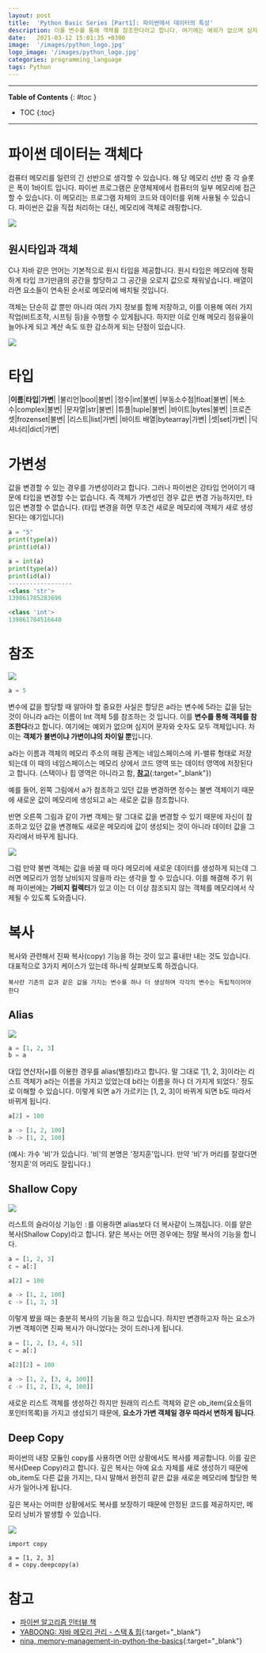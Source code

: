 ```yaml
---
layout: post
title:  'Python Basic Series [Part1]: 파이썬에서 데이터의 특성'
description: 이를 변수를 통해 객체를 참조한다라고 합니다. 여기에는 예외가 없으며 심지어 문자와 숫자도 모두 객체입니다.
date:   2021-03-12 15:01:35 +0300
image:  '/images/python_logo.jpg'
logo_image: '/images/python_logo.jpg'
categories: programming_language
tags: Python
---
```


---
**Table of Contents**
{: #toc }
*  TOC
{:toc}

---

# 파이썬 데이터는 객체다  
컴퓨터 메모리를 일련의 긴 선반으로 생각할 수 있습니다. 해 당 메모리 선반 중 각 슬롯은 폭이 1바이트 입니다. 파이썬 프로그램은 운영체제에서 컴퓨터의 일부 메모리에 접근할 수 있습니다. 이 메모리는 프로그램 자체의 코드와 데이터를 위해 사용될 수 있습니다. 파이썬은 값을 직접 처리하는 대신, 메모리에 객체로 래핑합니다.  

![](/images/python_13.png) 

## 원시타입과 객체  
C나 자바 같은 언어는 기본적으로 원시 타입을 제공합니다. 원시 타입은 메모리에 정확하게 타입 크기만큼의 공간을 할당하고 그 공간을 오로지 값으로 채워넣습니다. 배열이라면 요소들이 연속된 순서로 메모리에 배치될 것입니다.  

객체는 단순히 값 뿐만 아니라 여러 가지 정보를 함께 저장하고, 이를 이용해 여러 가지 작업(비트조작, 시프팅 등)을 수행할 수 있게됩니다. 하지만 이로 인해 메모리 점유율이 늘어나게 되고 계산 속도 또한 감소하게 되는 단점이 있습니다.  

![](/images/python_14.png)

# 타입  

|**이름**|**타입**|**가변**|
|불리언|bool|불변|
|정수|int|불변|
|부동소수점|float|불변|
|복소수|complex|불변|
|문자열|str|불변|
|튜플|tuple|불변|
|바이트|bytes|불변|
|프로즌 셋|frozenset|불변|
|리스트|list|가변|
|바이트 배열|bytearray|가변|
|셋|set|가변|
|딕셔너리|dict|가변|

# 가변성  
값을 변경할 수 있는 경우를 가변성이라고 합니다. 그러나 파이썬은 강타입 언어이기 때문에 타입을 변경할 수는 없습니다. 즉 객체가 가변성인 경우 값은 변경 가능하지만, 타입은 변경할 수 없습니다. (타입 변경을 하면 무조건 새로운 메모리에 객체가 새로 생성된다는 얘기입니다)  

```py
a = "5"
print(type(a))
print(id(a))

a = int(a)
print(type(a))
print(id(a))
------------------
<class 'str'>
139861785283696

<class 'int'>
139861784516640
```

# 참조  

![](/images/python_15.png)

```py
a = 5
```  

변수에 값을 할당할 때 알아야 할 중요한 사실은 할당은 a라는 변수에 5라는 값을 담는 것이 아니라 a라는 이름이 Int 객체 5를 참조하는 것 입니다. 이를 **변수를 통해 객체를 참조한다**라고 합니다. 여기에는 예외가 없으며 심지어 문자와 숫자도 모두 객체입니다. 차이는 **객체가 불변이냐 가변이냐의 차이일 뿐**입니다.  

a라는 이름과 객체의 메모리 주소의 매핑 관계는 네임스페이스에 키-밸류 형태로 저장되는데 이 때의 네임스페이스는 메모리 상에서 코드 영역 또는 데이터 영역에 저장된다고 합니다. (스택이나 힙 영역은 아니라고 함, [**참고**](https://stackoverflow.com/questions/18885533/what-memory-used-if-a-variable-declared-in-anonymous-namespace){:target="_blank"})

예를 들어, 왼쪽 그림에서 a가 참조하고 있던 값을 변경하면 정수는 불변 객체이기 때문에 새로운 값이 메모리에 생성되고 a는 새로운 값을 참조합니다.  

반면 오른쪽 그림과 같이 가변 객체는 말 그대로 값을 변경할 수 있기 때문에 자신이 참조하고 있던 값을 변경해도 새로운 메모리에 값이 생성되는 것이 아니라 데이터 값을 그 자리에서 바꾸게 됩니다.  

![](/images/참조.png)

그럼 만약 불변 객체는 값을 바꿀 때 마다 메모리에 새로운 데이터를 생성하게 되는데 그러면 메모리가 엄청 낭비되지 않을까 라는 생각을 할 수 있습니다. 이를 해결해 주기 위해 파이썬에는 **가비지 컬렉터**가 있고 이는 더 이상 참조되지 않는 객체를 메모리에서 삭제될 수 있도록 도와줍니다.  


# 복사  
복사와 관련해서 진짜 복사(copy) 기능을 하는 것이 있고 흉내만 내는 것도 있습니다. 대표적으로 3가지 케이스가 있는데 하나씩 살펴보도록 하겠습니다.  

`복사란 기존의 값과 같은 값을 가지는 변수를 하나 더 생성하며 각각의 변수는 독립적이어야 한다`  

## Alias

![](/images/python_16.png)

```py
a = [1, 2, 3]
b = a
```
대입 연산자(`=`)를 이용한 경우를 alias(별칭)라고 합니다. 말 그대로 '[1, 2, 3]이라는 리스트 객체가 a라는 이름을 가지고 있었는데 b라는 이름을 하나 더 가지게 되었다.' 정도로 이해할 수 있습니다. 이렇게 되면 a가 가르키는 [1, 2, 3]이 바뀌게 되면 b도 따라서 바뀌게 됩니다.  

```py
a[2] = 100

a -> [1, 2, 100]
b -> [1, 2, 100]
```

(예시: 가수 '비'가 있습니다. '비'의 본명은 '정지훈'입니다. 만약 '비'가 머리를 잘랐다면 '정지훈'의 머리도 잘립니다.)
## Shallow Copy  

![](/images/python_17.png)

리스트의 슬라이싱 기능인 `:`를 이용하면 alias보다 더 복사같이 느껴집니다. 이를 얕은 복사(Shallow Copy)라고 합니다. 얕은 복사는 어떤 경우에는 정말 복사의 기능을 합니다.  

```py
a = [1, 2, 3]
c = a[:]
```  

```py
a[2] = 100

a -> [1, 2, 100]
c -> [1, 2, 3]
```

이렇게 봤을 때는 충분히 복사의 기능을 하고 있습니다. 하지만 변경하고자 하는 요소가 가변 객체이면 진짜 복사가 아니었다는 것이 드러나게 됩니다.  

```py
a = [1, 2, [3, 4, 5]]
c = a[:]

a[2][2] = 100

a -> [1, 2, [3, 4, 100]]
c -> [1, 2, [3, 4, 100]]
```

새로운 리스트 객체를 생성하긴 하지만 원래의 리스트 객체와 같은 ob_item(요소들의 포인터목록)을 가지고 생성되기 때문에, **요소가 가변 객체일 경우 따라서 변하게 됩니다**.  

## Deep Copy  

파이썬의 내장 모듈인 copy를 사용하면 어떤 상황에서도 복사를 제공합니다. 이를 깊은 복사(Deep Copy)라고 합니다. 깊은 복사는 아예 요소 자체를 새로 생성하기 때문에 ob_item도 다른 값을 가지는, 다시 말해서 완전히 같은 값을 새로운 메모리에 할당한 복사가 일어나게 됩니다.  

깊은 복사는 어떠한 상황에서도 복사를 보장하기 때문에 안정된 코드를 제공하지만, 메모리 낭비가 발생할 수 있습니다.  

![](/images/python_18.png)

```
import copy

a = [1, 2, 3]
d = copy.deepcopy(a)
```  

# 참고  

- [파이썬 알고리즘 인터뷰 책](http://www.kyobobook.co.kr/product/detailViewKor.laf?ejkGb=KOR&mallGb=KOR&barcode=9791189909178&orderClick=LEa&Kc=)
- [YABOONG: 자바 메모리 관리 - 스택 & 힙](https://yaboong.github.io/java/2018/05/26/java-memory-management/){:target="_blank"}
- [nina, memory-management-in-python-the-basics](https://www.slideshare.net/nnja/memory-management-in-python-the-basics){:target="_blank"}